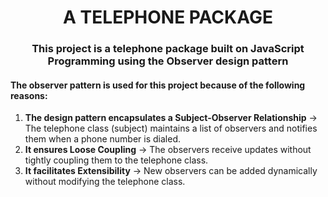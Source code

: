 <h1 align="center">A TELEPHONE PACKAGE</h1>
<h3 align="center">This project is a telephone package built on JavaScript Programming using the Observer design pattern</h3>

#### The observer pattern is used for this project because of the following reasons:
<ol>
  <li><strong>The design pattern encapsulates a Subject-Observer Relationship</strong> &rarr; The telephone class (subject) maintains a list of observers and notifies them when a phone number is dialed.</li>
  <li><strong>It ensures Loose Coupling</strong> &rarr; The observers receive updates without tightly coupling them to the telephone class.</li>
  <li><strong>It facilitates Extensibility</strong> &rarr; New observers can be added dynamically without modifying the telephone class.</li>
</ol>

